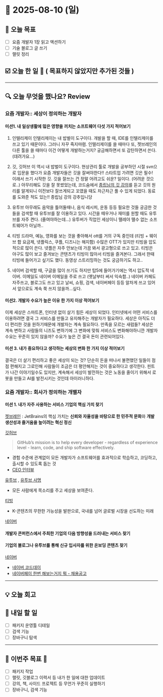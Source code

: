 # 📆 2025-08-10 (일)
## 🥅 오늘 목표 
- [ ] 요즘 개발자 1장 읽고 액션하기 
- [ ] 기술 블로그 글 쓰기 
- [ ] 랠릿 정리 

## ☑️ 오늘 한 일 📑 ( 목표하지 않았지만 추가된 것들 )

***

## 🔍️ 오늘 무엇을 했나요? Review
### 요즘 개발자:: 세상이 정의하는 개발자 
#### 미션1. 내 일상생활에 많은 영향을 끼치는 소프트웨어 다섯 가지 적어보기 
1. 인텔리제이
인텔리제이는 내 밥벌이 도구이다. 개발을 할 때, IDE를 인텔리제이를 쓰고 있기 때문이다. 그러니 자꾸 죽지마렴. 
인텔리제이를 쓸 때마다 또, 젯브레인의 다른 툴을 쓸 때마다 이건 어떻게 개발하는거지? 궁금해하면서 또 감탄하면서 쓴다. 
(데려가요...)

2. 깃, 깃허브
이 역시 내 밥벌이 도구이다. 현상관리 툴로 개발을 공부하던 시절 svn으로 입문을 했다가 요즘 개발자들은 깃을 잘써야한다!! 스타트업 가려면 깃은 필수! 이래서 쓰기 시작한 깃. 깃을 잘쓰는 건 정말 어려고도 쉬운? 일이다. (어려운 것으로..) 아무리해도 깃을 잘 못썼었는데, 코드숨에서 [종립님의 깃 강의](https://www.codesoom.com/courses/git)를 듣고 깃의 원리를 알게되니 이전보다 잘쓰게되고 꼬였을 때도 차근차근 풀 수 있게 되었다. 동료를 도와준 적도 있는!! 종립님 강의 강추입니당 

3. 유투브 
아무래도 음악을 틀어둘때나, 음식 레시피, 운동 등등 필요한 것들 궁금한 것들을 검색할 때 유투브를 잘 이용하고 있다. 
시간을 떼우거나 재미를 원할 때도 유투브를 자주 켠다. (줄여야하는데...) 유투버가 직업인 세상이니 뗄레야 뗄수 없는 소프트웨어가 아닐까..

4. 티빙
드라마, 예능, 영화를 보는 것을 좋아해서 ott를 거의 구독 중인데 (티빙 + 웨이브 합 요금제, 넷플릭스, 쿠플, 디즈니는 해지함) 수많은 OTT가 있지만 티빙을 압도적으로 많이 쓴다. 넷플은 자주 안보는데 가끔 봐서 광고형으로 쓰고 있고. 티빙은 야구도 많이 보고 즐겨보는 콘텐츠가 티빙이 많아서 티빙을 즐겨본다. 그래서 한때 티빙에 들어가고 싶기도 했다. 동영상 스트리밍하는 것도 궁금하기도 하고.. 

5. 네이버
검색할 때, 구글을 많이 쓰기도 하지만 탑5에 들어가기에는 역시 압도적 네이버. 이메일도 네이버 이메일을 주로 쓰고 (옛날부터 써서 익숙함..) 네이버 카페도 자주쓰고, 블로그도 쓰고 있고 날씨, 쇼핑, 검색, 네이버페이 등등 알차게 쓰고 있어서 앞으로도 계속 쭉 쓰지 않을까...싶다. 

#### 미션2. 개발자 수요가 높은 이유 한 가지 이상 적어보기 
이제 세상은 스마트폰, 인터넷 없이 살기 힘든 세상이 되었다. 인터넷에서 어떤 서비스를 이용하려면 결국 그 서비스를 만들고 유지해주는 개발자가 필요하다. 
세상은 아직도 더더 편리한 것을 원하기때문에 개발자는 계속 필요하다. 만족을 모르는 새럼들? 
세상은 계속 변하고 사람들의 니즈도 변하기에 그 변화에 맞춰 서비스도 변화해야하니깐 개발자 수요는 꾸준히 있지 않을까? 
수요가 높은 건 결국 돈이 관련되어있다.

#### 미션 3. 내가 중요하다고 생각하는 세상의 변화 한 가지 이상 적어보기 
결국은 더 살기 편리하고 좋은 세상이 되는 것? 단순히 돈을 떠나서 불편했던 일들이 점점 편해지고 그로인해 사람들이 조금은 더 평안해지는 것이 중요하다고 생각한다. 핀트가 나간 이야기일수도 있지만, 계속해서 세상이 발전하는 것은 노동을 줄이기 위해서 로봇을 만들고 AI를 발전시키는 것인데 아이러니하다. 

### 요즘 개발자:: 회사가 정의하는 개밸자 
#### 미션 1. 내가 자주 사용하는 서비스 기업의 핵심 가치 찾기 
[젯브레인](https://resources.jetbrains.com/storage/products/jetbrains/docs/corporate-overview/ko-kr/jetbrains_corporate_overview.pdf)
: JetBrains의 핵심 가치는 **신뢰와 자율성을 바탕으로 한 민주적 문화**와 **개발 생산성과 즐거움을 높이려는 혁신 정신**

[깃허브](https://workat.tech/company/github)
> GitHub’s mission is to help every developer - regardless of experience level - learn, code, and ship software effectively.
- 경험 수준에 관계없이 모든 개발자가 소프트웨어를 효과적으로 학습하고, 코딩하고, 출시할 수 있도록 돕는 것
- [CEO 인터뷰](https://www.theverge.com/24221978/github-thomas-dohmke-ai-copilot-microsoft-openai-open-source)

[유투브](https://about.youtube/) , [유투브 사명](https://www.youtube.com/howyoutubeworks/)
- 모든 사람에게 목소리를 주고 세상을 보여준다.

[티빙](https://team.tving.com/1572d1a8-9f4c-8144-8cdf-e8f06c6ad473)
- K-콘텐츠의 무한한 가능성을 발판으로, 국내를 넘어 글로벌 시장을 선도하는 미래

[네이버](https://recruit.navercorp.com/cnts/value)

#### 개발자 콘퍼런스에서 주최한 기업의 다음 방향성을 드러내는 서비스 찾기 


#### 기업의 블로그나 유투브를 통해 신규 입사자를 위한 온보딩 콘텐츠 찾기 
[네이버](https://blog.naver.com/naverfinancial/223857793493?trackingCode=rss)
- [네이버 코드데이](https://fficial.naver.com/contentDetail/73)
- [네이버페이 한번 해보는거지 뭐 - 채용공고](https://recruit.naverfincorp.com/rcrt/view.do?annoId=30003723&sw=&subJobCdArr=1010004&sysCompanyCdArr=&empTypeCdArr=&entTypeCdArr=&workAreaCdArr=)


***

## 💡 오늘 회고


## 🎯 내일 할 일
- [ ] 패키지 운영툴 디테일 
- [ ] 검색 기능 
- [ ] 장바구니 탐색 

***

## 🏁 이번주 목표 🏁
- [ ] 패키지 작업 
- [ ] 랠릿, 깃블로그 이력서 등 내가 한 일에 대한 업데이트 
- [ ] 강의, 책, 사이드 프로젝트 등 무언가 꾸준히 실행하기 
- [ ] 장바구니, 검색 기능 
